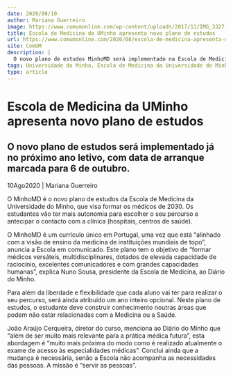 ```yaml
---
date: 2020/08/10
author: Mariana Guerreiro
image: https://www.comumonline.com/wp-content/uploads/2017/11/IMG_3327-T55-1500x1000.jpg
title: Escola de Medicina da UMinho apresenta novo plano de estudos
url: https://www.comumonline.com/2020/08/escola-de-medicina-apresenta-novo-plano-de-estudos/
site: ComUM
description: |
  O novo plano de estudos MinhoMD será implementado na Escola de Medicina da UMinho já no próximo ano letivo, com data de arranque marcada para 6 de outubro.
tags: Universidade do Minho, Escola de Medicina da Universidade do Minho, MinhoMD, João Araújo Cerqueira, novo plano de estudos
type: article
---
```



# Escola de Medicina da UMinho apresenta novo plano de estudos

## O novo plano de estudos será implementado já no próximo ano letivo, com data de arranque marcada para 6 de outubro.

10Ago2020 | Mariana Guerreiro

O MinhoMD é o novo plano de estudos da Escola de Medicina da Universidade do Minho, que visa formar os médicos de 2030. Os estudantes vão ter mais autonomia para escolher o seu percurso e antecipar o contacto com a clínica (hospitais, centros de saúde).

O MinhoMD é um currículo único em Portugal, uma vez que está “alinhado com a visão de ensino da medicina de instituições mundiais de topo”, anuncia a Escola em comunicado. Este plano tem o objetivo de “formar médicos versáteis, multidisciplinares, dotados de elevada capacidade de raciocínio, excelentes comunicadores e com grandes capacidades humanas”, explica Nuno Sousa, presidente da Escola de Medicina, ao Diário do Minho.

Para além da liberdade e flexibilidade que cada aluno vai ter para realizar o seu percurso, será ainda atribuído um ano inteiro opcional. Neste plano de estudos, o estudante deve construir conhecimento noutras áreas que podem não estar relacionadas com a Medicina ou a Saúde.

João Araújo Cerqueira, diretor do curso, menciona ao Diário do Minho que “além de ser muito mais relevante para a prática médica futura”, esta abordagem é “muito mais próxima do modo como é realizado atualmente o exame de acesso às especialidades médicas”. Conclui ainda que a mudança é necessária, senão a Escola não acompanha as necessidades das pessoas. A missão é “servir as pessoas”.

